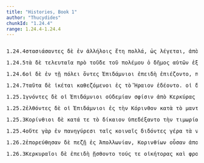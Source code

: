 ```yaml
---
title: "Histories, Book 1"
author: "Thucydides"
chunkId: "1.24.4"
range: 1.24.4-1.24.4
---
```


<pre class="greek prose syntax" data-urn="urn:cts:greekLit:tlg0003.tlg001"><p><span class="subdoc" data-subdoc="1.24.4">1.24.4</span><span class="sentence"><span class="verb nominative" data-def="to be at variance, with, form a party" data-flags="v-papamn-" data-head="18" data-id="1" data-lemma="στασιάζω">στασιάσαντες </span><span class=" " data-flags="d--------" data-head="18" data-id="2" data-lemma="δέ">δὲ </span><span class=" " data-def="in, into, in, in the district of" data-flags="r--------" data-head="1" data-id="3" data-lemma="ἐν">ἐν </span><span class=" dative" data-def="of one another, to one another, one another, mutually, reciprocally, one another" data-flags="p-p---md-" data-head="3" data-id="4" data-lemma="ἀλλήλων">ἀλλήλοις </span><span class=" accusative" data-flags="n-p---na-" data-head="1" data-id="5" data-lemma="ἔτος">ἔτη </span><span class=" accusative" data-def="many, many, many" data-flags="a-p---na-" data-head="5" data-id="6" data-lemma="πολύς">πολλά</span><span class=" " data-flags="u--------" data-head="8" data-id="7" data-lemma=",">, </span><span class=" " data-def="so, thus, as, how" data-flags="c--------" data-head="18" data-id="8" data-lemma="ὡς">ὡς </span><span class="verb " data-flags="v3spie---" data-head="8" data-id="9" data-lemma="λέγω">λέγεται</span><span class=" " data-flags="u--------" data-head="8" data-id="10" data-lemma=",">, </span><span class=" " data-def="ápa, ab, ap-ehtre" data-flags="r--------" data-head="17" data-id="11" data-lemma="ἀπό">ἀπὸ </span><span class=" genitive" data-def="war, battle, fight, single combat" data-flags="n-s---mg-" data-head="11" data-id="12" data-lemma="πόλεμος">πολέμου </span><span class=" genitive" data-def="any one, any thing, who? what?, si se" data-flags="a-s---mg-" data-head="12" data-id="13" data-lemma="τις">τινὸς </span><span class=" genitive" data-flags="l-p---mg-" data-head="16" data-id="14" data-lemma="ὁ">τῶν </span><span class=" genitive" data-def="dwelling near to, neighbouring, neighbours, abutting upon" data-flags="a-p---mg-" data-head="16" data-id="15" data-lemma="πρόσοικος">προσοίκων </span><span class=" genitive" data-def="barbarous, non-Greek, foreign, all non-Greek-speaking peoples" data-flags="n-p---mg-" data-head="12" data-id="16" data-lemma="βάρβαρος">βαρβάρων </span><span class="verb " data-def="destroy, waste, miscarry" data-flags="v3paip---" data-head="18" data-id="17" data-lemma="φθείρω">ἐφθάρησαν </span><span class=" " data-flags="c--------" data-head="0" data-id="18" data-lemma="καί">καὶ </span><span class=" genitive" data-flags="l-s---fg-" data-head="20" data-id="19" data-lemma="ὁ">τῆς </span><span class=" genitive" data-def="power, might, bodily strength, strength, power, ability" data-flags="n-s---fg-" data-head="23" data-id="20" data-lemma="δύναμις">δυνάμεως </span><span class=" genitive" data-flags="l-s---fg-" data-head="20" data-id="21" data-lemma="ὁ">τῆς </span><span class=" genitive" data-def="many, many, many" data-flags="a-s---fg-" data-head="20" data-id="22" data-lemma="πολύς">πολλῆς </span><span class="verb " data-def="deprive, bereave, rob, to be deprived, robbed" data-flags="v3paip---" data-head="18" data-id="23" data-lemma="στερέω">ἐστερήθησαν</span><span class=" " data-flags="u--------" data-head="0" data-id="24" data-lemma=".">. </span></span></p><p><span class="subdoc" data-subdoc="1.24.5">1.24.5</span><span class="sentence"><span class=" accusative" data-flags="l-p---na-" data-head="3" data-id="1" data-lemma="ὁ">τὰ </span><span class=" " data-flags="d--------" data-head="16" data-id="2" data-lemma="δέ">δὲ </span><span class=" accusative" data-def="last, last, endings" data-flags="a-p---na-" data-head="11" data-id="3" data-lemma="τελευταῖος">τελευταῖα </span><span class=" " data-def="before, forth, before, in front of, in front of" data-flags="r--------" data-head="11" data-id="4" data-lemma="πρό">πρὸ </span><span class=" genitive" data-def="this, nearer, more remote" data-flags="a-s---mg-" data-head="7" data-id="5" data-lemma="ὅδε">τοῦδε </span><span class=" genitive" data-flags="l-s---mg-" data-head="7" data-id="6" data-lemma="ὁ">τοῦ </span><span class=" genitive" data-def="war, battle, fight, single combat" data-flags="n-s---mg-" data-head="4" data-id="7" data-lemma="πόλεμος">πολέμου </span><span class=" nominative" data-flags="l-s---mn-" data-head="9" data-id="8" data-lemma="ὁ">ὁ </span><span class=" nominative" data-flags="n-s---mn-" data-head="11" data-id="9" data-lemma="δῆμος">δῆμος </span><span class=" genitive" data-def="self, him, her, it, the very one, the same" data-flags="p-p---mg-" data-head="13" data-id="10" data-lemma="αὐτός">αὐτῶν </span><span class="verb " data-def="chase away, banish, attack, persecute" data-flags="v3saia---" data-head="16" data-id="11" data-lemma="ἐκδιώκω">ἐξεδίωξε </span><span class=" accusative" data-flags="l-p---ma-" data-head="13" data-id="12" data-lemma="ὁ">τοὺς </span><span class=" accusative" data-def="strong, mighty, the ablest-bodied men, sound in limb" data-flags="a-p---ma-" data-head="11" data-id="13" data-lemma="δυνατός">δυνατούς</span><span class=" " data-flags="u--------" data-head="11" data-id="14" data-lemma=",">, </span><span class=" nominative" data-flags="l-p---mn-" data-head="21" data-id="15" data-lemma="ὁ">οἱ </span><span class=" " data-flags="c--------" data-head="0" data-id="16" data-lemma="δέ">δὲ </span><span class="verb nominative" data-def="come upon, approach, come suddenly upon" data-flags="v-papamn-" data-head="21" data-id="17" data-lemma="ἐπέρχομαι">ἐπελθόντες </span><span class=" " data-def="mip, miti, mit, in the midst of, among, between" data-flags="r--------" data-head="17" data-id="18" data-lemma="μετά">μετὰ </span><span class=" genitive" data-flags="l-p---mg-" data-head="20" data-id="19" data-lemma="ὁ">τῶν </span><span class=" genitive" data-def="barbarous, non-Greek, foreign, all non-Greek-speaking peoples" data-flags="n-p---mg-" data-head="18" data-id="20" data-lemma="βάρβαρος">βαρβάρων </span><span class="verb " data-flags="v3piie---" data-head="16" data-id="21" data-lemma="ληίζομαι">ἐλῄζοντο </span><span class=" accusative" data-flags="l-p---ma-" data-head="21" data-id="22" data-lemma="ὁ">τοὺς </span><span class=" " data-def="in, into, in, in the district of" data-flags="r--------" data-head="22" data-id="23" data-lemma="ἐν">ἐν </span><span class=" dative" data-flags="l-s---fd-" data-head="25" data-id="24" data-lemma="ὁ">τῇ </span><span class=" dative" data-def="city, the citadel, the citadel" data-flags="n-s---fd-" data-head="23" data-id="25" data-lemma="πόλις">πόλει </span><span class=" " data-flags="r--------" data-head="29" data-id="26" data-lemma="κατά">κατά </span><span class=" " data-flags="d--------" data-head="29" data-id="27" data-lemma="τε">τε </span><span class=" accusative" data-def="earth, heaven, land" data-flags="n-s---fa-" data-head="26" data-id="28" data-lemma="γῆ">γῆν </span><span class=" " data-flags="c--------" data-head="21" data-id="29" data-lemma="καί">καὶ </span><span class=" " data-flags="r--------" data-head="29" data-id="30" data-lemma="κατά">κατὰ </span><span class=" accusative" data-def="sea, sea, salt lake" data-flags="n-s---fa-" data-head="30" data-id="31" data-lemma="θάλασσα">θάλασσαν</span><span class=" " data-flags="u--------" data-head="0" data-id="32" data-lemma=".">. </span></span></p><p><span class="subdoc" data-subdoc="1.24.6">1.24.6</span><span class="sentence"><span class=" nominative" data-flags="l-p---mn-" data-head="11" data-id="1" data-lemma="ὁ">οἱ </span><span class=" " data-flags="d--------" data-head="11" data-id="2" data-lemma="δέ">δὲ </span><span class=" " data-def="in, into, in, in the district of" data-flags="r--------" data-head="1" data-id="3" data-lemma="ἐν">ἐν </span><span class=" dative" data-flags="l-s---fd-" data-head="5" data-id="4" data-lemma="ὁ">τῇ </span><span class=" dative" data-def="city, the citadel, the citadel" data-flags="n-s---fd-" data-head="3" data-id="5" data-lemma="πόλις">πόλει </span><span class="verb nominative" data-flags="v-pppamn-" data-head="1" data-id="6" data-lemma="εἰμί">ὄντες </span><span class=" nominative" data-flags="n-p---mn-" data-head="6" data-id="7" data-lemma="Ἐπιδάμνιος">Ἐπιδάμνιοι </span><span class=" " data-flags="c--------" data-head="11" data-id="8" data-lemma="ἐπεί">ἐπειδὴ </span><span class="verb " data-def="Ep, press tight, squeeze, compress" data-flags="v3piie---" data-head="8" data-id="9" data-lemma="πιέζω">ἐπιέζοντο</span><span class=" " data-flags="u--------" data-head="8" data-id="10" data-lemma=",">, </span><span class="verb " data-def="send, send, on" data-flags="v3ppia---" data-head="0" data-id="11" data-lemma="πέμπω">πέμπουσιν </span><span class=" " data-def="into, to, into" data-flags="r--------" data-head="11" data-id="12" data-lemma="εἰς">ἐς </span><span class=" accusative" data-flags="l-s---fa-" data-head="14" data-id="13" data-lemma="ὁ">τὴν </span><span class=" accusative" data-def="BMus.Cat.Coins Thessaly" data-flags="n-s---fa-" data-head="12" data-id="14" data-lemma="Κέρκυρα">Κέρκυραν </span><span class=" accusative" data-flags="n-p---fa-" data-head="11" data-id="15" data-lemma="πρέσβις">πρέσβεις </span><span class=" " data-def="so, thus, as, how" data-flags="d--------" data-head="18" data-id="16" data-lemma="ὡς">ὡς </span><span class=" accusative" data-def="mother-state, one's mother-city, mothercountry, home, mother's city" data-flags="n-s---fa-" data-head="18" data-id="17" data-lemma="μητρόπολις">μητρόπολιν </span><span class="verb accusative" data-flags="v-sppafa-" data-head="14" data-id="18" data-lemma="εἰμί">οὖσαν</span><span class=" " data-flags="u--------" data-head="20" data-id="19" data-lemma=",">, </span><span class="verb nominative" data-flags="v-pppemn-" data-head="11" data-id="20" data-lemma="δέω">δεόμενοι </span><span class=" " data-flags="d--------" data-head="23" data-id="21" data-lemma="μή">μὴ </span><span class=" accusative" data-def="Rendic.Pont. Accad.Rom. di Arch, they, them, them" data-flags="p-p---ma-" data-head="24" data-id="22" data-lemma="σφεῖς">σφᾶς </span><span class="verb " data-def="look round upon, take a look round, look over, overlook" data-flags="v--pna---" data-head="26" data-id="23" data-lemma="περιοράω">περιορᾶν </span><span class="verb accusative" data-def="destroy, waste, miscarry" data-flags="v-pppema-" data-head="23" data-id="24" data-lemma="φθείρω">φθειρομένους</span><span class=" " data-flags="u--------" data-head="26" data-id="25" data-lemma=",">, </span><span class=" " data-flags="c--------" data-head="20" data-id="26" data-lemma="ἀλλὰ">ἀλλὰ </span><span class=" accusative" data-flags="l-p---ma-" data-head="29" data-id="27" data-lemma="ὁ">τούς </span><span class=" " data-flags="d--------" data-head="32" data-id="28" data-lemma="τε">τε </span><span class="verb accusative" data-def="flee, take flight, ran, flee" data-flags="v-pppama-" data-head="30" data-id="29" data-lemma="φεύγω">φεύγοντας </span><span class="verb " data-def="bring into intercourse with, associate with, have intercourse with, reconcile" data-flags="v--ana---" data-head="32" data-id="30" data-lemma="συναλλάσσω">ξυναλλάξαι </span><span class=" dative" data-def="Rendic.Pont. Accad.Rom. di Arch, they, them, them" data-flags="p-p---md-" data-head="30" data-id="31" data-lemma="σφεῖς">σφίσι </span><span class=" " data-flags="c--------" data-head="26" data-id="32" data-lemma="καί">καὶ </span><span class=" accusative" data-flags="l-s---ma-" data-head="36" data-id="33" data-lemma="ὁ">τὸν </span><span class=" genitive" data-flags="l-p---mg-" data-head="35" data-id="34" data-lemma="ὁ">τῶν </span><span class=" genitive" data-def="barbarous, non-Greek, foreign, all non-Greek-speaking peoples" data-flags="n-p---mg-" data-head="36" data-id="35" data-lemma="βάρβαρος">βαρβάρων </span><span class=" accusative" data-def="war, battle, fight, single combat" data-flags="n-s---ma-" data-head="37" data-id="36" data-lemma="πόλεμος">πόλεμον </span><span class="verb " data-def="put down, destroy, break, up" data-flags="v--ana---" data-head="32" data-id="37" data-lemma="καταλύω">καταλῦσαι</span><span class=" " data-flags="u--------" data-head="0" data-id="38" data-lemma=".">. </span></span></p><p><span class="subdoc" data-subdoc="1.24.7">1.24.7</span><span class="sentence"><span class=" accusative" data-def="this, u, this man here" data-flags="p-p---na-" data-head="8" data-id="1" data-lemma="οὗτος">ταῦτα </span><span class=" " data-flags="d--------" data-head="8" data-id="2" data-lemma="δέ">δὲ </span><span class=" nominative" data-def="one who comes to seek aid, protection, suppliant, one who comes to seek for purification after homicide" data-flags="n-p---mn-" data-head="8" data-id="3" data-lemma="ἱκέτης">ἱκέται </span><span class="verb nominative" data-flags="v-pppemn-" data-head="8" data-id="4" data-lemma="κατά-καθέζομαι">καθεζόμενοι </span><span class=" " data-def="into, to, into" data-flags="r--------" data-head="4" data-id="5" data-lemma="εἰς">ἐς </span><span class=" accusative" data-flags="l-s---na-" data-head="7" data-id="6" data-lemma="ὁ">τὸ </span><span class=" accusative" data-flags="n-s---na-" data-head="5" data-id="7" data-lemma="Ἥραιον">Ἥραιον </span><span class="verb " data-flags="v3piie---" data-head="0" data-id="8" data-lemma="δέομαι">ἐδέοντο</span><span class=" " data-flags="u--------" data-head="0" data-id="9" data-lemma=".">. </span></span><span class="sentence"><span class=" nominative" data-flags="l-p---mn-" data-head="3" data-id="1" data-lemma="ὁ">οἱ </span><span class=" " data-flags="d--------" data-head="9" data-id="2" data-lemma="δέ">δὲ </span><span class=" nominative" data-flags="n-p---mn-" data-head="9" data-id="3" data-lemma="Κερυκυραῖος">Κερκυραῖοι </span><span class=" accusative" data-flags="l-s---fa-" data-head="5" data-id="4" data-lemma="ὁ">τὴν </span><span class=" accusative" data-def="supplication, addressed to" data-flags="n-s---fa-" data-head="7" data-id="5" data-lemma="ἱκετεία">ἱκετείαν </span><span class=" " data-flags="d--------" data-head="7" data-id="6" data-lemma="οὐ">οὐκ </span><span class="verb " data-def="take, accept, receive, receive, at the hand of" data-flags="v3paim---" data-head="9" data-id="7" data-lemma="δέχομαι">ἐδέξαντο</span><span class=" " data-flags="u--------" data-head="7" data-id="8" data-lemma=",">, </span><span class=" " data-def="otheruise, but, not only . . but" data-flags="c--------" data-head="0" data-id="9" data-lemma="ἀλλά">ἀλλ̓ </span><span class=" accusative" data-def="unavailing, unprofitable, when no business is done, holidays, restful" data-flags="a-p---ma-" data-head="11" data-id="10" data-lemma="ἄπρακτος">ἀπράκτους </span><span class="verb " data-def="send off, away, dispatch, dismiss, dismiss" data-flags="v3paia---" data-head="9" data-id="11" data-lemma="ἀποπέμπω">ἀπέπεμψαν</span><span class=" " data-flags="u--------" data-head="0" data-id="12" data-lemma=".">. </span></span></p><p><span class="subdoc" data-subdoc="1.25.1">1.25.1</span><span class="sentence"><span class="verb nominative" data-def="come to know, perceive, know, know by reflection" data-flags="v-papamn-" data-head="13" data-id="1" data-lemma="γιγνώσκω">γνόντες </span><span class=" " data-flags="d--------" data-head="18" data-id="2" data-lemma="δέ">δὲ </span><span class=" nominative" data-flags="l-p---mn-" data-head="4" data-id="3" data-lemma="ὁ">οἱ </span><span class=" nominative" data-flags="n-p---mn-" data-head="18" data-id="4" data-lemma="Ἐπιδάμνιος">Ἐπιδάμνιοι </span><span class=" accusative" data-def="not one, no one, none, no set" data-flags="a-s---fa-" data-head="9" data-id="5" data-lemma="οὐδείς">οὐδεμίαν </span><span class=" dative" data-def="Rendic.Pont. Accad.Rom. di Arch, they, them, them" data-flags="p-p---md-" data-head="9" data-id="6" data-lemma="σφεῖς">σφίσιν </span><span class=" " data-def="ápa, ab, ap-ehtre" data-flags="r--------" data-head="10" data-id="7" data-lemma="ἀπό">ἀπὸ </span><span class=" genitive" data-def="BMus.Cat.Coins Thessaly" data-flags="n-s---fg-" data-head="7" data-id="8" data-lemma="Κέρκυρα">Κερκύρας </span><span class=" accusative" data-def="retribution, vengeance, vengeance taken for, for having shed" data-flags="n-s---fa-" data-head="10" data-id="9" data-lemma="τιμωρία">τιμωρίαν </span><span class="verb accusative" data-flags="v-sppafa-" data-head="1" data-id="10" data-lemma="εἰμί">οὖσαν </span><span class=" " data-def="into, to, into" data-flags="r--------" data-head="13" data-id="11" data-lemma="εἰς">ἐν </span><span class=" dative" data-def="without passage, having no way in, out, through, impassable" data-flags="a-s---nd-" data-head="11" data-id="12" data-lemma="ἄπορος">ἀπόρῳ </span><span class="verb " data-flags="v3piie---" data-head="18" data-id="13" data-lemma="ἔχω">εἴχοντο </span><span class="verb " data-def="l), Alc, set, put, place, set" data-flags="v--ane---" data-head="13" data-id="14" data-lemma="τίθημι">θέσθαι </span><span class=" accusative" data-flags="l-s---na-" data-head="16" data-id="15" data-lemma="ὁ">τὸ </span><span class="verb accusative" data-flags="v-sppana-" data-head="14" data-id="16" data-lemma="πάρειμι">παρόν</span><span class=" " data-flags="u--------" data-head="13" data-id="17" data-lemma=",">, </span><span class=" " data-flags="c--------" data-head="0" data-id="18" data-lemma="καί">καὶ </span><span class="verb nominative" data-def="send, send, on" data-flags="v-papamn-" data-head="24" data-id="19" data-lemma="πέμπω">πέμψαντες </span><span class=" " data-def="into, to, into" data-flags="r--------" data-head="19" data-id="20" data-lemma="εἰς">ἐς </span><span class=" accusative" data-def="Delphi, at Delphi, the Delphians" data-flags="n-p---ma-" data-head="20" data-id="21" data-lemma="Δελφοί">Δελφοὺς </span><span class=" accusative" data-flags="l-s---ma-" data-head="23" data-id="22" data-lemma="ὁ">τὸν </span><span class=" accusative" data-def="God, the Deity, against his will, bless you! good heavens! for heaven's sake" data-flags="n-s---ma-" data-head="24" data-id="23" data-lemma="θεός">θεὸν </span><span class="verb " data-def="" data-flags="v3paim---" data-head="18" data-id="24" data-lemma="ἐπέρομαι">ἐπήροντο </span><span class=" " data-flags="c--------" data-head="24" data-id="25" data-lemma="εἰ">εἰ </span><span class="verb " data-def="give, hand over to another, transmit, hand, down" data-flags="v3paoa---" data-head="32" data-id="26" data-lemma="παραδίδωμι">παραδοῖεν </span><span class=" dative" data-def="courtesan, in Corinthian fashion" data-flags="n-p---md-" data-head="26" data-id="27" data-lemma="Κορίνθιος">Κορινθίοις </span><span class=" accusative" data-flags="l-s---fa-" data-head="29" data-id="28" data-lemma="ὁ">τὴν </span><span class=" accusative" data-def="city, the citadel, the citadel" data-flags="n-s---fa-" data-head="26" data-id="29" data-lemma="πόλις">πόλιν </span><span class=" " data-def="so, thus, as, how" data-flags="d--------" data-head="31" data-id="30" data-lemma="ὡς">ὡς </span><span class=" dative" data-def="colonizer, founder of a city, frame constitutions, charters" data-flags="n-p---md-" data-head="27" data-id="31" data-lemma="οἰκιστής">οἰκισταῖς </span><span class=" " data-flags="c--------" data-head="25" data-id="32" data-lemma="καί">καὶ </span><span class=" accusative" data-def="retribution, vengeance, vengeance taken for, for having shed" data-flags="n-s---fa-" data-head="38" data-id="33" data-lemma="τιμωρία">τιμωρίαν </span><span class=" accusative" data-def="any one, any thing, who? what?, si se" data-flags="a-s---fa-" data-head="33" data-id="34" data-lemma="τις">τινὰ </span><span class="verb " data-def="attempt, endeavour, try, make trial of, make an attempt on" data-flags="v3ppoe---" data-head="32" data-id="35" data-lemma="πειράω">πειρῷντ̓ </span><span class=" " data-def="ápa, ab, ap-ehtre" data-flags="r--------" data-head="38" data-id="36" data-lemma="ἀπό">ἀπ̓ </span><span class=" genitive" data-def="self, him, her, it, the very one, the same" data-flags="p-p---mg-" data-head="36" data-id="37" data-lemma="αὐτός">αὐτῶν </span><span class="verb " data-def="make, do, make, produce" data-flags="v--pne---" data-head="35" data-id="38" data-lemma="ποιέω">ποιεῖσθαι</span><span class=" " data-flags="u--------" data-head="0" data-id="39" data-lemma=".">. </span></span><span class="sentence"><span class=" nominative" data-flags="l-s---mn-" data-head="4" data-id="1" data-lemma="ὁ">ὁ </span><span class=" " data-flags="d--------" data-head="4" data-id="2" data-lemma="δέ">δ̓ </span><span class=" dative" data-def="self, him, her, it, the very one, the same" data-flags="p-p---md-" data-head="4" data-id="3" data-lemma="αὐτός">αὐτοῖς </span><span class="verb " data-def="take up, having raised, take up and carry off, bear away" data-flags="v3saia---" data-head="0" data-id="4" data-lemma="ἀναιρέω">ἀνεῖλε </span><span class="verb " data-def="give, hand over to another, transmit, hand, down" data-flags="v--ana---" data-head="6" data-id="5" data-lemma="παραδίδωμι">παραδοῦναι </span><span class=" " data-flags="c--------" data-head="4" data-id="6" data-lemma="καί">καὶ </span><span class=" accusative" data-def="one who leads, guide, one who does a thing first, shows the way" data-flags="n-p---ma-" data-head="8" data-id="7" data-lemma="ἡγεμών">ἡγεμόνας </span><span class="verb " data-def="make, do, make, produce" data-flags="v--pne---" data-head="6" data-id="8" data-lemma="ποιέω">ποιεῖσθαι</span><span class=" " data-flags="u--------" data-head="0" data-id="9" data-lemma=".">. </span></span></p><p><span class="subdoc" data-subdoc="1.25.2">1.25.2</span><span class="sentence"><span class="verb nominative" data-def="ibo, start, set out, was setting out" data-flags="v-papamn-" data-head="11" data-id="1" data-lemma="ἔρχομαι">ἐλθόντες </span><span class=" " data-flags="d--------" data-head="29" data-id="2" data-lemma="δέ">δὲ </span><span class=" nominative" data-flags="l-p---mn-" data-head="4" data-id="3" data-lemma="ὁ">οἱ </span><span class=" nominative" data-flags="n-p---mn-" data-head="29" data-id="4" data-lemma="Ἐπιδάμνιος">Ἐπιδάμνιοι </span><span class=" " data-def="into, to, into" data-flags="r--------" data-head="1" data-id="5" data-lemma="εἰς">ἐς </span><span class=" accusative" data-flags="l-s---fa-" data-head="7" data-id="6" data-lemma="ὁ">τὴν </span><span class=" accusative" data-def="at, from C" data-flags="n-s---fa-" data-head="5" data-id="7" data-lemma="Κόρινθος">Κόρινθον </span><span class=" " data-flags="r--------" data-head="11" data-id="8" data-lemma="κατά">κατὰ </span><span class=" accusative" data-flags="l-s---na-" data-head="10" data-id="9" data-lemma="ὁ">τὸ </span><span class=" accusative" data-def="oracle, oracular response, seat of an oracle" data-flags="n-s---na-" data-head="8" data-id="10" data-lemma="μαντεῖον">μαντεῖον </span><span class="verb " data-def="give, hand over to another, transmit, hand, down" data-flags="v3paia---" data-head="29" data-id="11" data-lemma="παραδίδωμι">παρέδοσαν </span><span class=" accusative" data-flags="l-s---fa-" data-head="13" data-id="12" data-lemma="ὁ">τὴν </span><span class=" accusative" data-def="settlement far from home, colony, a settlement, an offshoot from" data-flags="n-s---fa-" data-head="11" data-id="13" data-lemma="ἀποικία">ἀποικίαν</span><span class=" " data-flags="u--------" data-head="23" data-id="14" data-lemma=",">, </span><span class=" accusative" data-flags="l-s---ma-" data-head="17" data-id="15" data-lemma="ὁ">τόν </span><span class=" " data-flags="d--------" data-head="23" data-id="16" data-lemma="τε">τε </span><span class=" accusative" data-def="colonizer, founder of a city, frame constitutions, charters" data-flags="n-s---ma-" data-head="22" data-id="17" data-lemma="οἰκιστής">οἰκιστὴν </span><span class="verb nominative" data-def="point away from, at, point out, display, make known" data-flags="v-pppamn-" data-head="23" data-id="18" data-lemma="ἀποδείκνυμι">ἀποδεικνύντες </span><span class=" genitive" data-def="Rendic.Pont. Accad.Rom. di Arch, they, them, them" data-flags="p-p---mg-" data-head="17" data-id="19" data-lemma="σφεῖς">σφῶν </span><span class=" " data-def="from out of, from, out of, forth from" data-flags="r--------" data-head="22" data-id="20" data-lemma="ἐκ">ἐκ </span><span class=" genitive" data-def="at, from C" data-flags="n-s---fg-" data-head="20" data-id="21" data-lemma="Κόρινθος">Κορίνθου </span><span class="verb accusative" data-flags="v-sppama-" data-head="18" data-id="22" data-lemma="εἰμί">ὄντα </span><span class=" " data-flags="c--------" data-head="11" data-id="23" data-lemma="καί">καὶ </span><span class=" accusative" data-flags="l-s---na-" data-head="25" data-id="24" data-lemma="ὁ">τὸ </span><span class=" accusative" data-def="an oracle, the seat of an oracle, oracular response" data-flags="n-s---na-" data-head="26" data-id="25" data-lemma="χρηστήριον">χρηστήριον </span><span class="verb nominative" data-flags="v-pppamn-" data-head="23" data-id="26" data-lemma="δηλόω">δηλοῦντες</span><span class=" " data-flags="u--------" data-head="23" data-id="27" data-lemma=",">, </span><span class="verb " data-flags="v3piie---" data-head="29" data-id="28" data-lemma="δέω">ἐδέοντό </span><span class=" " data-flags="c--------" data-head="0" data-id="29" data-lemma="τε">τε </span><span class=" " data-flags="d--------" data-head="32" data-id="30" data-lemma="μή">μὴ </span><span class=" accusative" data-def="Rendic.Pont. Accad.Rom. di Arch, they, them, them" data-flags="p-p---ma-" data-head="33" data-id="31" data-lemma="σφεῖς">σφᾶς </span><span class="verb " data-def="look round upon, take a look round, look over, overlook" data-flags="v--pna---" data-head="35" data-id="32" data-lemma="περιοράω">περιορᾶν </span><span class="verb accusative" data-def="destroy, waste, miscarry" data-flags="v-pppema-" data-head="32" data-id="33" data-lemma="φθείρω">φθειρομένους</span><span class=" " data-flags="u--------" data-head="32" data-id="34" data-lemma=",">, </span><span class=" " data-def="otheruise, but, not only . . but" data-flags="c--------" data-head="28" data-id="35" data-lemma="ἀλλά">ἀλλ̓ </span><span class="verb " data-def="come to aid, succour, apologetic, to prove" data-flags="v--ana---" data-head="35" data-id="36" data-lemma="ἐπαμύνω">ἐπαμῦναι</span><span class=" " data-flags="u--------" data-head="0" data-id="37" data-lemma=".">. </span></span></p><p><span class="subdoc" data-subdoc="1.25.3">1.25.3</span><span class="sentence"><span class=" nominative" data-def="courtesan, in Corinthian fashion" data-flags="n-p---mn-" data-head="23" data-id="1" data-lemma="Κορίνθιος">Κορίνθιοι </span><span class=" " data-flags="d--------" data-head="23" data-id="2" data-lemma="δέ">δὲ </span><span class=" " data-flags="r--------" data-head="7" data-id="3" data-lemma="κατά">κατά </span><span class=" " data-flags="d--------" data-head="23" data-id="4" data-lemma="τε">τε </span><span class=" accusative" data-flags="l-s---na-" data-head="6" data-id="5" data-lemma="ὁ">τὸ </span><span class=" accusative" data-def="observant of custom, rule, of social rule, well-ordered, civilized" data-flags="a-s---na-" data-head="3" data-id="6" data-lemma="δίκαιος">δίκαιον </span><span class="verb " data-def="receive into one's house, welcome, received, who had received him" data-flags="v3paim---" data-head="23" data-id="7" data-lemma="ὑποδέχομαι">ὑπεδέξαντο </span><span class=" accusative" data-flags="l-s---fa-" data-head="9" data-id="8" data-lemma="ὁ">τὴν </span><span class=" accusative" data-def="retribution, vengeance, vengeance taken for, for having shed" data-flags="n-s---fa-" data-head="7" data-id="9" data-lemma="τιμωρία">τιμωρίαν</span><span class=" " data-flags="u--------" data-head="11" data-id="10" data-lemma=",">, </span><span class="verb nominative" data-def="use customarily, practise, to have, in common use" data-flags="v-pppamn-" data-head="7" data-id="11" data-lemma="νομίζω">νομίζοντες </span><span class=" " data-flags="d--------" data-head="13" data-id="12" data-lemma="οὐ">οὐχ </span><span class=" vocative" data-def="inferior, weaker, not so good" data-flags="a-s---fvc" data-head="17" data-id="13" data-lemma="ἥσσων">ἧσσον </span><span class=" genitive" data-def="Stadtrecht von Gortyn, of himself, herself, itself, itself, absolutely" data-flags="p-p---mg-" data-head="17" data-id="14" data-lemma="ἑαυτοῦ">ἑαυτῶν </span><span class="verb " data-flags="v--pna---" data-head="11" data-id="15" data-lemma="εἰμί">εἶναι </span><span class=" accusative" data-flags="l-s---fa-" data-head="17" data-id="16" data-lemma="ὁ">τὴν </span><span class=" accusative" data-def="settlement far from home, colony, a settlement, an offshoot from" data-flags="n-s---fa-" data-head="15" data-id="17" data-lemma="ἀποικία">ἀποικίαν </span><span class=" " data-flags="c--------" data-head="13" data-id="18" data-lemma="ἤ">ἢ </span><span class=" genitive" data-flags="n-p---mg-" data-head="34" data-id="19" data-lemma="Κερυκυραῖος">Κερκυραίων</span><span class=" " data-flags="u--------" data-head="11" data-id="20" data-lemma=",">, </span><span class=" " data-flags="d--------" data-head="23" data-id="21" data-lemma="ἅμα">ἅμα </span><span class=" " data-flags="d--------" data-head="23" data-id="22" data-lemma="δέ">δὲ </span><span class=" " data-flags="c--------" data-head="0" data-id="23" data-lemma="καί">καὶ </span><span class=" dative" data-def="hate, hatred, hate borne, hatred" data-flags="n-s---nd-" data-head="35" data-id="24" data-lemma="μῖσος">μίσει </span><span class=" genitive" data-flags="l-p---mg-" data-head="26" data-id="25" data-lemma="ὁ">τῶν </span><span class=" genitive" data-flags="n-p---mg-" data-head="24" data-id="26" data-lemma="Κερυκυραῖος">Κερκυραίων</span><span class=" " data-flags="u--------" data-head="28" data-id="27" data-lemma=",">, </span><span class=" " data-flags="c--------" data-head="35" data-id="28" data-lemma="ὅτι">ὅτι </span><span class=" genitive" data-def="self, him, her, it, the very one, the same" data-flags="p-p---mg-" data-head="30" data-id="29" data-lemma="αὐτός">αὐτῶν </span><span class="verb " data-def="disregard, pay no heed to, he recked little, being negligent" data-flags="v3piia---" data-head="28" data-id="30" data-lemma="παραμελέω">παρημέλουν </span><span class="verb nominative" data-flags="v-pppamn-" data-head="30" data-id="31" data-lemma="εἰμί">ὄντες </span><span class=" nominative" data-def="away from home, abroad, away from, settler, colonist" data-flags="a-p---mn-" data-head="31" data-id="32" data-lemma="ἄποικος">ἄποικοι</span><span class=" " data-flags="u--------" data-head="0" data-id="33" data-lemma="·">· </span></span></p><p><span class="subdoc" data-subdoc="1.25.4">1.25.4</span><span class="sentence"><span class=" " data-flags="d--------" data-head="11" data-id="1" data-lemma="οὐτε">οὔτε </span><span class=" " data-def="for, yes, . . , no, ay doubtless" data-flags="d--------" data-head="49" data-id="2" data-lemma="γάρ">γὰρ </span><span class=" " data-def="in, into, in, in the district of" data-flags="r--------" data-head="7" data-id="3" data-lemma="ἐν">ἐν </span><span class=" dative" data-def="general, national assembly, a festal assembly" data-flags="n-p---fd-" data-head="3" data-id="4" data-lemma="πανήγυρις">πανηγύρεσι </span><span class=" dative" data-flags="l-p---fd-" data-head="4" data-id="5" data-lemma="ὁ">ταῖς </span><span class=" dative" data-def="common, shared in common, common" data-flags="a-p---fd-" data-head="4" data-id="6" data-lemma="κοινός">κοιναῖς </span><span class="verb nominative" data-def="Aër, give freely, to be ready to give, offer" data-flags="v-pppamn-" data-head="11" data-id="7" data-lemma="δίδωμι">διδόντες </span><span class=" accusative" data-def="gift of honour, the last honours, privilege, prerogative" data-flags="n-p---na-" data-head="7" data-id="8" data-lemma="γέρας">γέρα </span><span class=" accusative" data-flags="l-p---na-" data-head="8" data-id="9" data-lemma="ὁ">τὰ </span><span class="verb accusative" data-def="use customarily, practise, to have, in common use" data-flags="v-pppena-" data-head="8" data-id="10" data-lemma="νομίζω">νομιζόμενα </span><span class=" " data-flags="c--------" data-head="45" data-id="11" data-lemma="οὐτε">οὔτε </span><span class=" dative" data-def="courtesan, in Corinthian fashion" data-flags="a-s---md-" data-head="13" data-id="12" data-lemma="Κορίνθιος">Κορινθίῳ </span><span class=" dative" data-def="nar-, ner-, nṛ-, nṛ" data-flags="n-s---md-" data-head="14" data-id="13" data-lemma="ἀνήρ">ἀνδρὶ </span><span class="verb nominative" data-flags="v-pppemn-" data-head="11" data-id="14" data-lemma="προκατάρχομαι">προκαταρχόμενοι </span><span class=" genitive" data-flags="l-p---ng-" data-head="16" data-id="15" data-lemma="ὁ">τῶν </span><span class=" genitive" data-def="" data-flags="n-p---ng-" data-head="14" data-id="16" data-lemma="ἱερόν">ἱερῶν </span><span class=" " data-def="like as, even as, as for instance, just as" data-flags="c--------" data-head="14" data-id="17" data-lemma="ὥσπερ">ὥσπερ </span><span class=" nominative" data-flags="l-p---fn-" data-head="20" data-id="18" data-lemma="ὁ">αἱ </span><span class=" nominative" data-flags="a-p---fn-" data-head="20" data-id="19" data-lemma="ἄλλος">ἄλλαι </span><span class=" nominative" data-def="settlement far from home, colony, a settlement, an offshoot from" data-flags="n-p---fn-" data-head="118" data-id="20" data-lemma="ἀποικία">ἀποικίαι</span><span class=" " data-flags="u--------" data-head="11" data-id="21" data-lemma=",">, </span><span class="verb nominative" data-def="compass in thought, speculate about, contemn, despise, defy" data-flags="v-pppamn-" data-head="25" data-id="22" data-lemma="περιφρονέω">περιφρονοῦντες </span><span class=" " data-flags="d--------" data-head="45" data-id="23" data-lemma="δέ">δὲ </span><span class=" accusative" data-def="self, him, her, it, the very one, the same" data-flags="p-p---ma-" data-head="22" data-id="24" data-lemma="αὐτός">αὐτοὺς </span><span class=" " data-flags="c--------" data-head="45" data-id="25" data-lemma="καί">καὶ </span><span class=" genitive" data-def="need, a thing that one needs, uses" data-flags="n-p---ng-" data-head="27" data-id="26" data-lemma="χρῆμα">χρημάτων </span><span class=" dative" data-def="power, might, bodily strength, strength, power, ability" data-flags="n-s---fd-" data-head="37" data-id="27" data-lemma="δύναμις">δυνάμει </span><span class="verb nominative" data-flags="v-pppamn-" data-head="25" data-id="28" data-lemma="εἰμί">ὄντες </span><span class=" " data-flags="r--------" data-head="28" data-id="29" data-lemma="κατά">κατ̓ </span><span class=" accusative" data-def="the person there, that person, thing, the more remote" data-flags="a-s---ma-" data-head="32" data-id="30" data-lemma="ἐκεῖνος">ἐκεῖνον </span><span class=" accusative" data-flags="l-s---ma-" data-head="32" data-id="31" data-lemma="ὁ">τὸν </span><span class=" accusative" data-def="time, a, time" data-flags="n-s---ma-" data-head="29" data-id="32" data-lemma="χρόνος">χρόνον </span><span class=" accusative" data-def="like, resembling, similar, more like" data-flags="a-p---na-" data-head="37" data-id="33" data-lemma="ὅμοιος">ὁμοῖα </span><span class=" dative" data-flags="l-p---md-" data-head="36" data-id="34" data-lemma="ὁ">τοῖς </span><span class=" genitive" data-def="the Thessalian tribe of which Hellen was the reputed chief, non-Egyptian, pagan" data-flags="n-p---mg-" data-head="36" data-id="35" data-lemma="Ἕλλην">Ἑλλήνων </span><span class=" dative" data-def="wealthy, opulent, rich and lordly, rich in" data-flags="a-p---mds" data-head="33" data-id="36" data-lemma="πλούσιος">πλουσιωτάτοις </span><span class=" " data-flags="c--------" data-head="42" data-id="37" data-lemma="καί">καὶ </span><span class=" dative" data-flags="l-s---fd-" data-head="41" data-id="38" data-lemma="ὁ">τῇ </span><span class=" " data-def="into, to, into" data-flags="r--------" data-head="41" data-id="39" data-lemma="εἰς">ἐς </span><span class=" accusative" data-def="war, battle, fight, single combat" data-flags="n-s---ma-" data-head="39" data-id="40" data-lemma="πόλεμος">πόλεμον </span><span class=" dative" data-def="preparation, to be prepared, preparation" data-flags="n-s---fd-" data-head="37" data-id="41" data-lemma="παρασκευή">παρασκευῇ </span><span class=" nominative" data-def="strong, mighty, the ablest-bodied men, sound in limb" data-flags="a-p---mnc" data-head="28" data-id="42" data-lemma="δυνατός">δυνατώτεροι</span><span class=" " data-flags="u--------" data-head="25" data-id="43" data-lemma=",">, </span><span class=" dative" data-def="of, for a ship, seafaring, naval, of ships" data-flags="a-s---nd-" data-head="48" data-id="44" data-lemma="ναυτικός">ναυτικῷ </span><span class=" " data-flags="c--------" data-head="49" data-id="45" data-lemma="δέ">δὲ </span><span class=" " data-flags="d--------" data-head="47" data-id="46" data-lemma="καί">καὶ </span><span class=" accusative" data-def="many, many, many" data-flags="a-s---na-" data-head="48" data-id="47" data-lemma="πολύς">πολὺ </span><span class="verb " data-def="hold before, hold before oneself, hold out before one" data-flags="v--pna---" data-head="51" data-id="48" data-lemma="προέχω">προύχειν </span><span class="verb " data-flags="v3spia---" data-head="0" data-id="49" data-lemma="εἰμί">ἔστιν </span><span class=" " data-flags="d--------" data-head="51" data-id="50" data-lemma="ὅτε">ὅτε </span><span class="verb nominative" data-def="lift up and set on, lifted and set, upon" data-flags="v-pppemn-" data-head="45" data-id="51" data-lemma="ἐπαίρω">ἐπαιρόμενοι </span><span class=" " data-flags="d--------" data-head="56" data-id="52" data-lemma="καί">καὶ </span><span class=" " data-flags="r--------" data-head="51" data-id="53" data-lemma="κατά">κατὰ </span><span class=" accusative" data-flags="l-s---fa-" data-head="56" data-id="54" data-lemma="ὁ">τὴν </span><span class=" genitive" data-flags="n-p---mg-" data-head="56" data-id="55" data-lemma="Φαίαξ">Φαιάκων </span><span class=" accusative" data-def="dwelling in, before" data-flags="n-s---fa-" data-head="53" data-id="56" data-lemma="προενοίκησις">προενοίκησιν </span><span class=" genitive" data-flags="l-s---fg-" data-head="58" data-id="57" data-lemma="ὁ">τῆς </span><span class=" genitive" data-def="BMus.Cat.Coins Thessaly" data-flags="n-s---fg-" data-head="59" data-id="58" data-lemma="Κέρκυρα">Κερκύρας </span><span class=" accusative" data-def="rumour, report, news, the report" data-flags="n-s---na-" data-head="60" data-id="59" data-lemma="κλέος">κλέος </span><span class="verb genitive" data-flags="v-pppamg-" data-head="55" data-id="60" data-lemma="ἔχω">ἐχόντων </span><span class=" accusative" data-flags="l-p---na-" data-head="60" data-id="61" data-lemma="ὁ">τὰ </span><span class=" " data-def="round about, all round, on both sides, pári" data-flags="r--------" data-head="61" data-id="62" data-lemma="περί">περὶ </span><span class=" accusative" data-flags="l-p---fa-" data-head="64" data-id="63" data-lemma="ὁ">τὰς </span><span class=" accusative" data-def="ship, NT, the ships" data-flags="n-p---fa-" data-head="62" data-id="64" data-lemma="ναῦς">ναῦς</span><span class=" " data-flags="u--------" data-head="72" data-id="65" data-lemma="(">( </span><span class=" dative" data-flags="p-s---fd-" data-head="69" data-id="66" data-lemma="ὅς">ᾗ </span><span class=" " data-flags="d--------" data-head="68" data-id="67" data-lemma="καί">καὶ </span><span class=" " data-def="" data-flags="d--------" data-head="69" data-id="68" data-lemma="μᾶλλον">μᾶλλον </span><span class="verb " data-def="get ready, equip thoroughly, fit out, get ready for oneself, fit out" data-flags="v3piie---" data-head="72" data-id="69" data-lemma="ἐξαρτύω">ἐξηρτύοντο </span><span class=" accusative" data-flags="l-s---na-" data-head="71" data-id="70" data-lemma="ὁ">τὸ </span><span class=" accusative" data-def="of, for a ship, seafaring, naval, of ships" data-flags="a-s---na-" data-head="69" data-id="71" data-lemma="ναυτικός">ναυτικὸν </span><span class=" " data-flags="c--------" data-head="0" data-id="72" data-lemma="καί">καὶ </span><span class="verb " data-flags="v3piia---" data-head="72" data-id="73" data-lemma="εἰμί">ἦσαν </span><span class=" " data-flags="d--------" data-head="73" data-id="74" data-lemma="οὐ">οὐκ </span><span class=" nominative" data-def="unable, without strength, powerless, weakly, disabled for service" data-flags="a-p---mn-" data-head="73" data-id="75" data-lemma="ἀδύνατος">ἀδύνατοι</span><span class=" " data-flags="u--------" data-head="0" data-id="76" data-lemma="·">· </span><span class=" nominative" data-def="a trireme, a galley with three men on each bench, each man rowing one oar, and three oars passing together through the, Hellenistic Military and Naval Developments" data-flags="n-p---fn-" data-head="82" data-id="77" data-lemma="τριήρης">τριήρεις </span><span class=" " data-def="for, yes, . . , no, ay doubtless" data-flags="d--------" data-head="82" data-id="78" data-lemma="γάρ">γὰρ </span><span class=" " data-def="twenty, vīginti, viṃśatis" data-flags="a--------" data-head="80" data-id="79" data-lemma="εἴκοσι">εἴκοσι </span><span class=" " data-flags="c--------" data-head="77" data-id="80" data-lemma="καί">καὶ </span><span class=" " data-def="a hundred, very many, sém [kcirc ]ṃtóm" data-flags="a--------" data-head="80" data-id="81" data-lemma="ἑκατόν">ἑκατὸν </span><span class="verb " data-def="begin, take the initiative, beginner, take the initiative in, begin" data-flags="v3piia---" data-head="0" data-id="82" data-lemma="ὑπάρχω">ὑπῆρχον </span><span class=" dative" data-def="self, him, her, it, the very one, the same" data-flags="p-p---md-" data-head="82" data-id="83" data-lemma="αὐτός">αὐτοῖς </span><span class=" " data-flags="c--------" data-head="82" data-id="84" data-lemma="ὅτε">ὅτε </span><span class="verb " data-def="to be first, begin, make a beginning, to be the aggressor" data-flags="v3piie---" data-head="84" data-id="85" data-lemma="ἄρχω">ἤρχοντο </span><span class="verb " data-def="to be at war, make war, with" data-flags="v--pna---" data-head="85" data-id="86" data-lemma="πολεμέω">πολεμεῖν</span><span class=" " data-flags="u--------" data-head="82" data-id="87" data-lemma=")">)</span><span class=" " data-flags="u--------" data-head="49" data-id="88" data-lemma=",">, </span><span class=" genitive" data-flags="a-p---ng-" data-head="91" data-id="89" data-lemma="πᾶς">πάντων </span><span class=" " data-def="certainly, in fact, really, really" data-flags="d--------" data-head="96" data-id="90" data-lemma="οὖν">οὖν </span><span class=" genitive" data-def="this, u, this man here" data-flags="p-p---ng-" data-head="92" data-id="91" data-lemma="οὗτος">τούτων </span><span class=" accusative" data-def="accusation, charge, matter of complaint, accusations" data-flags="n-p---na-" data-head="93" data-id="92" data-lemma="ἔγκλημα">ἐγκλήματα </span><span class="verb nominative" data-flags="v-pppamn-" data-head="105" data-id="93" data-lemma="ἔχω">ἔχοντες </span><span class=" nominative" data-flags="l-p---mn-" data-head="95" data-id="94" data-lemma="ὁ">οἱ </span><span class=" nominative" data-def="courtesan, in Corinthian fashion" data-flags="n-p---mn-" data-head="96" data-id="95" data-lemma="Κορίνθιος">Κορίνθιοι </span><span class="verb " data-def="send, send, on" data-flags="v3piia---" data-head="0" data-id="96" data-lemma="πέμπω">ἔπεμπον </span><span class=" " data-def="into, to, into" data-flags="r--------" data-head="96" data-id="97" data-lemma="εἰς">ἐς </span><span class=" accusative" data-flags="l-s---fa-" data-head="99" data-id="98" data-lemma="ὁ">τὴν </span><span class=" accusative" data-flags="n-s---fa-" data-head="97" data-id="99" data-lemma="Ἐπίδαμνος">Ἐπίδαμνον </span><span class=" nominative" data-def="well-pleased, glad, glad to, glad" data-flags="a-p---mn-" data-head="95" data-id="100" data-lemma="ἄσμενος">ἄσμενοι </span><span class=" accusative" data-flags="l-s---fa-" data-head="102" data-id="101" data-lemma="ὁ">τὴν </span><span class=" accusative" data-def="help, aid, succour, aid, assistance" data-flags="n-s---fa-" data-head="96" data-id="102" data-lemma="ὠφέλεια">ὠφελίαν</span><span class=" " data-flags="u--------" data-head="93" data-id="103" data-lemma=",">, </span><span class=" accusative" data-def="inhabitant, colonist" data-flags="n-s---ma-" data-head="119" data-id="104" data-lemma="οἰκήτωρ">οἰκήτορά </span><span class=" " data-flags="c--------" data-head="96" data-id="105" data-lemma="τε">τε </span><span class=" accusative" data-flags="l-s---ma-" data-head="120" data-id="106" data-lemma="ὁ">τὸν </span><span class="verb accusative" data-def="will, wish, be willing, wish is will, willed" data-flags="v-sppema-" data-head="106" data-id="107" data-lemma="βούλομαι">βουλόμενον </span><span class="verb " data-flags="v--pna---" data-head="109" data-id="108" data-lemma="εἶμι">ἰέναι </span><span class="verb nominative" data-def="urge, drive on, exhort, bid, order" data-flags="v-pppamn-" data-head="105" data-id="109" data-lemma="κελεύω">κελεύοντες </span><span class=" " data-flags="d--------" data-head="114" data-id="110" data-lemma="καί">καὶ </span><span class=" genitive" data-flags="n-p---mg-" data-head="114" data-id="111" data-lemma="Ἀμπρακιώτης">Ἀμπρακιωτῶν </span><span class=" " data-flags="d--------" data-head="114" data-id="112" data-lemma="καί">καὶ </span><span class=" genitive" data-flags="n-p---mg-" data-head="114" data-id="113" data-lemma="Λευκάδιος">Λευκαδίων </span><span class=" " data-flags="c--------" data-head="106" data-id="114" data-lemma="καί">καὶ </span><span class=" genitive" data-def="Stadtrecht von Gortyn, of himself, herself, itself, itself, absolutely" data-flags="p-p---mg-" data-head="114" data-id="115" data-lemma="ἑαυτοῦ">ἑαυτῶν </span><span class=" accusative" data-def="watcher, guard, a garrison" data-flags="n-p---ma-" data-head="120" data-id="116" data-lemma="φρουρός">φρουρούς</span><span class=" " data-flags="u--------" data-head="0" data-id="117" data-lemma=".">. </span></span></p><p><span class="subdoc" data-subdoc="1.26.2">1.26.2</span><span class="sentence"><span class="verb " data-def="make to go, carry, convey, carry, ferry over" data-flags="v3paip---" data-head="0" data-id="1" data-lemma="πορεύω">ἐπορεύθησαν </span><span class=" " data-flags="d--------" data-head="1" data-id="2" data-lemma="δέ">δὲ </span><span class=" dative" data-def="on foot, walking, fighters on foot, on land, going by land" data-flags="a-s---fd-" data-head="1" data-id="3" data-lemma="πεζός">πεζῇ </span><span class=" " data-def="into, to, into" data-flags="r--------" data-head="1" data-id="4" data-lemma="εἰς">ἐς </span><span class=" accusative" data-flags="n-s---fa-" data-head="4" data-id="5" data-lemma="Ἀπολλώνια">Ἀπολλωνίαν</span><span class=" " data-flags="u--------" data-head="8" data-id="6" data-lemma=",">, </span><span class=" genitive" data-def="courtesan, in Corinthian fashion" data-flags="n-p---mg-" data-head="9" data-id="7" data-lemma="Κορίνθιος">Κορινθίων </span><span class="verb accusative" data-flags="v-sppafa-" data-head="5" data-id="8" data-lemma="εἰμί">οὖσαν </span><span class=" accusative" data-def="settlement far from home, colony, a settlement, an offshoot from" data-flags="n-s---fa-" data-head="8" data-id="9" data-lemma="ἀποικία">ἀποικίαν</span><span class=" " data-flags="u--------" data-head="11" data-id="10" data-lemma=",">, </span><span class=" dative" data-flags="n-s---nd-" data-head="1" data-id="11" data-lemma="δέος">δέει </span><span class=" genitive" data-flags="l-p---mg-" data-head="13" data-id="12" data-lemma="ὁ">τῶν </span><span class=" genitive" data-flags="n-p---mg-" data-head="11" data-id="13" data-lemma="Κερυκυραῖος">Κερκυραίων </span><span class=" " data-flags="c--------" data-head="11" data-id="14" data-lemma="μή">μὴ </span><span class="verb " data-def="hinder, prevent, from, hinder" data-flags="v3ppse---" data-head="14" data-id="15" data-lemma="κωλύω">κωλύωνται </span><span class=" " data-def="úpa, uf, from under" data-flags="r--------" data-head="15" data-id="16" data-lemma="ὑπό">ὑπ̓ </span><span class=" genitive" data-def="self, him, her, it, the very one, the same" data-flags="p-p---mg-" data-head="16" data-id="17" data-lemma="αὐτός">αὐτῶν </span><span class=" " data-flags="r--------" data-head="20" data-id="18" data-lemma="κατά">κατὰ </span><span class=" accusative" data-def="sea, sea, salt lake" data-flags="n-s---fa-" data-head="18" data-id="19" data-lemma="θάλασσα">θάλασσαν </span><span class="verb nominative" data-def="carry over, across, pass over, cross" data-flags="v-pppemn-" data-head="15" data-id="20" data-lemma="περαιόω">περαιούμενοι</span><span class=" " data-flags="u--------" data-head="0" data-id="21" data-lemma=".">. </span></span></p><p><span class="subdoc" data-subdoc="1.26.3">1.26.3</span><span class="sentence"><span class=" nominative" data-flags="n-p---mn-" data-head="20" data-id="1" data-lemma="Κερυκυραῖος">Κερκυραῖοι </span><span class=" " data-flags="d--------" data-head="20" data-id="2" data-lemma="δέ">δὲ </span><span class=" " data-flags="c--------" data-head="20" data-id="3" data-lemma="ἐπεί">ἐπειδὴ </span><span class="verb " data-def="perceive, apprehend by the senses, see, hear" data-flags="v3paim---" data-head="3" data-id="4" data-lemma="αἰσθάνομαι">ᾔσθοντο </span><span class=" accusative" data-flags="l-p---ma-" data-head="7" data-id="5" data-lemma="ὁ">τούς </span><span class=" " data-flags="d--------" data-head="15" data-id="6" data-lemma="τε">τε </span><span class=" accusative" data-def="inhabitant, colonist" data-flags="n-p---ma-" data-head="8" data-id="7" data-lemma="οἰκήτωρ">οἰκήτορας </span><span class=" " data-flags="c--------" data-head="10" data-id="8" data-lemma="καί">καὶ </span><span class=" accusative" data-def="watcher, guard, a garrison" data-flags="n-p---ma-" data-head="8" data-id="9" data-lemma="φρουρός">φρουροὺς </span><span class="verb accusative" data-def="to have come, be present, had come, shall have come" data-flags="v-pppama-" data-head="15" data-id="10" data-lemma="ἥκω">ἥκοντας </span><span class=" " data-def="into, to, into" data-flags="r--------" data-head="10" data-id="11" data-lemma="εἰς">ἐς </span><span class=" accusative" data-flags="l-s---fa-" data-head="13" data-id="12" data-lemma="ὁ">τὴν </span><span class=" accusative" data-flags="n-s---fa-" data-head="11" data-id="13" data-lemma="Ἐπίδαμνος">Ἐπίδαμνον </span><span class=" accusative" data-flags="l-s---fa-" data-head="16" data-id="14" data-lemma="ὁ">τήν </span><span class=" " data-flags="c--------" data-head="4" data-id="15" data-lemma="τε">τε </span><span class=" accusative" data-def="settlement far from home, colony, a settlement, an offshoot from" data-flags="n-s---fa-" data-head="18" data-id="16" data-lemma="ἀποικία">ἀποικίαν </span><span class=" dative" data-def="courtesan, in Corinthian fashion" data-flags="n-p---md-" data-head="18" data-id="17" data-lemma="Κορίνθιος">Κορινθίοις </span><span class="verb accusative" data-def="Aër, give freely, to be ready to give, offer" data-flags="v-srpefa-" data-head="15" data-id="18" data-lemma="δίδωμι">δεδομένην</span><span class=" " data-flags="u--------" data-head="3" data-id="19" data-lemma=",">, </span><span class="verb " data-def="to be severe, sore, grievous, to be violent, angry, display" data-flags="v3piia---" data-head="0" data-id="20" data-lemma="χαλεπαίνω">ἐχαλέπαινον</span><span class=" " data-flags="u--------" data-head="0" data-id="21" data-lemma="·">· </span></span><span class="sentence"><span class=" " data-flags="d--------" data-head="15" data-id="1" data-lemma="καί">καὶ </span><span class="verb nominative" data-def="sail, go by sea, sail, be at sea" data-flags="v-papamn-" data-head="8" data-id="2" data-lemma="πλέω">πλεύσαντες </span><span class=" " data-def="straight, direct, the vertical, by the straight road" data-flags="d--------" data-head="2" data-id="3" data-lemma="εὐθύς">εὐθὺς </span><span class=" " data-def="five, penq[uglide]e, páñca" data-flags="a--------" data-head="5" data-id="4" data-lemma="πέντε">πέντε </span><span class=" " data-flags="c--------" data-head="7" data-id="5" data-lemma="καί">καὶ </span><span class=" " data-def="twenty, vīginti, viṃśatis" data-flags="a--------" data-head="5" data-id="6" data-lemma="εἴκοσι">εἴκοσι </span><span class=" dative" data-def="ship, NT, the ships" data-flags="n-p---fd-" data-head="2" data-id="7" data-lemma="ναῦς">ναυσὶ </span><span class=" " data-flags="c--------" data-head="15" data-id="8" data-lemma="καί">καὶ </span><span class=" accusative" data-def="latter, last, úd, úttaras, uttamás" data-flags="a-s---na-" data-head="54" data-id="9" data-lemma="ὕστερος">ὕστερον </span><span class=" dative" data-def="D Mort, one, the other of two" data-flags="a-s---md-" data-head="11" data-id="10" data-lemma="ἕτερος">ἑτέρῳ </span><span class=" dative" data-def="equipment, expedition, an equipage" data-flags="n-s---md-" data-head="54" data-id="11" data-lemma="στόλος">στόλῳ </span><span class=" accusative" data-flags="l-p---ma-" data-head="14" data-id="12" data-lemma="ὁ">τούς </span><span class=" " data-flags="d--------" data-head="44" data-id="13" data-lemma="τε">τε </span><span class="verb accusative" data-def="flee, take flight, ran, flee" data-flags="v-pppama-" data-head="18" data-id="14" data-lemma="φεύγω">φεύγοντας </span><span class="verb " data-def="urge, drive on, exhort, bid, order" data-flags="v3piia---" data-head="0" data-id="15" data-lemma="κελεύω">ἐκέλευον </span><span class=" " data-flags="r--------" data-head="15" data-id="16" data-lemma="κατά">κατ̓ </span><span class=" accusative" data-def="insulting treatment, abuse, haughtily, by way of insult" data-flags="n-s---fa-" data-head="16" data-id="17" data-lemma="ἐπήρεια">ἐπήρειαν </span><span class="verb " data-def="take, accept, receive, receive, at the hand of" data-flags="v--pne---" data-head="44" data-id="18" data-lemma="δέχομαι">δέχεσθαι </span><span class=" accusative" data-def="self, him, her, it, the very one, the same" data-flags="p-p---ma-" data-head="15" data-id="19" data-lemma="αὐτός">αὐτούς</span><span class=" " data-flags="u--------" data-head="21" data-id="20" data-lemma="(">( </span><span class="verb " data-def="ibo, start, set out, was setting out" data-flags="v3paia---" data-head="0" data-id="21" data-lemma="ἔρχομαι">ἦλθον </span><span class=" " data-def="for, yes, . . , no, ay doubtless" data-flags="d--------" data-head="21" data-id="22" data-lemma="γάρ">γὰρ </span><span class=" " data-def="into, to, into" data-flags="r--------" data-head="21" data-id="23" data-lemma="εἰς">ἐς </span><span class=" accusative" data-flags="l-s---fa-" data-head="25" data-id="24" data-lemma="ὁ">τὴν </span><span class=" accusative" data-def="BMus.Cat.Coins Thessaly" data-flags="n-s---fa-" data-head="23" data-id="25" data-lemma="Κέρκυρα">Κέρκυραν </span><span class=" nominative" data-flags="l-p---mn-" data-head="29" data-id="26" data-lemma="ὁ">οἱ </span><span class=" genitive" data-flags="l-p---mg-" data-head="28" data-id="27" data-lemma="ὁ">τῶν </span><span class=" genitive" data-flags="n-p---mg-" data-head="29" data-id="28" data-lemma="Ἐπιδάμνιος">Ἐπιδαμνίων </span><span class=" nominative" data-def="one who flees, runaway, fugitive, exile" data-flags="n-p---mn-" data-head="21" data-id="29" data-lemma="φυγάς">φυγάδες</span><span class=" " data-flags="u--------" data-head="21" data-id="30" data-lemma=",">, </span><span class=" accusative" data-flags="n-p---ma-" data-head="34" data-id="31" data-lemma="τάφος">τάφους </span><span class=" " data-flags="d--------" data-head="34" data-id="32" data-lemma="τε">τε </span><span class="verb nominative" data-def="point away from, at, point out, display, make known" data-flags="v-pppamn-" data-head="21" data-id="33" data-lemma="ἀποδείκνυμι">ἀποδεικνύντες </span><span class=" " data-flags="c--------" data-head="33" data-id="34" data-lemma="καί">καὶ </span><span class=" accusative" data-def="kinship, kinship, Sent.V at" data-flags="n-s---fa-" data-head="34" data-id="35" data-lemma="συγγένεια">ξυγγένειαν</span><span class=" " data-flags="u--------" data-head="39" data-id="36" data-lemma=",">, </span><span class=" accusative" data-flags="p-s---fa-" data-head="38" data-id="37" data-lemma="ὅς">ἣν </span><span class="verb nominative" data-flags="v-pppemn-" data-head="39" data-id="38" data-lemma="προίσχω">προϊσχόμενοι </span><span class="verb " data-flags="v3piie---" data-head="35" data-id="39" data-lemma="δέω">ἐδέοντο </span><span class=" accusative" data-def="Rendic.Pont. Accad.Rom. di Arch, they, them, them" data-flags="p-p---ma-" data-head="41" data-id="40" data-lemma="σφεῖς">σφᾶς </span><span class="verb " data-def="lead down, into the nether world, bring down" data-flags="v--pna---" data-head="39" data-id="41" data-lemma="κατάγω">κατάγειν</span><span class=" " data-flags="u--------" data-head="21" data-id="42" data-lemma=")">) </span><span class=" accusative" data-flags="l-p---ma-" data-head="45" data-id="43" data-lemma="ὁ">τούς </span><span class=" " data-flags="c--------" data-head="15" data-id="44" data-lemma="τε">τε </span><span class=" accusative" data-def="watcher, guard, a garrison" data-flags="n-p---ma-" data-head="49" data-id="45" data-lemma="φρουρός">φρουροὺς </span><span class=" accusative" data-flags="p-p---ma-" data-head="48" data-id="46" data-lemma="ὅς">οὓς </span><span class=" nominative" data-def="courtesan, in Corinthian fashion" data-flags="n-p---mn-" data-head="48" data-id="47" data-lemma="Κορίνθιος">Κορίνθιοι </span><span class="verb " data-def="send, send, on" data-flags="v3paia---" data-head="45" data-id="48" data-lemma="πέμπω">ἔπεμψαν </span><span class=" " data-flags="d--------" data-head="52" data-id="49" data-lemma="καί">καὶ </span><span class=" accusative" data-flags="l-p---ma-" data-head="51" data-id="50" data-lemma="ὁ">τοὺς </span><span class=" accusative" data-def="inhabitant, colonist" data-flags="n-p---ma-" data-head="49" data-id="51" data-lemma="οἰκήτωρ">οἰκήτορας </span><span class="verb " data-def="send off, away, dispatch, dismiss, dismiss" data-flags="v--pna---" data-head="44" data-id="52" data-lemma="ἀποπέμπω">ἀποπέμπειν</span><span class=" " data-flags="u--------" data-head="0" data-id="53" data-lemma=".">. </span></span></p></pre>
